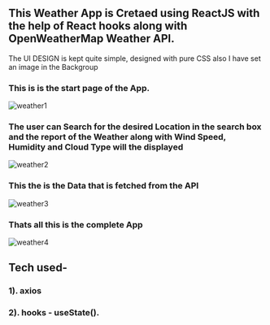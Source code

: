 ## This Weather App is Cretaed using ReactJS with the help of React hooks along with OpenWeatherMap Weather API. 

The UI DESIGN is kept quite simple, designed with pure CSS also I have set an image in the Backgroup 
### This is is the start page of the App.
![weather1](https://user-images.githubusercontent.com/76623158/210575032-e5c1573b-877e-4776-a7dd-009e05f820d3.jpg)

### The user can Search for the desired Location in the search box and the report of the Weather along with Wind Speed, Humidity and Cloud Type will the displayed
![weather2](https://user-images.githubusercontent.com/76623158/210575254-1c40d525-6c89-447a-962f-f0731efb3476.jpg)

### This the is the Data that is fetched from the API
![weather3](https://user-images.githubusercontent.com/76623158/210575456-fcdd2924-65d2-4696-8ef1-466819e3aa25.jpg)

### Thats all this is the complete App
![weather4](https://user-images.githubusercontent.com/76623158/210575762-353e964c-116f-46ee-b277-25738ac19527.jpg)

## Tech used-
### 1). axios 
### 2). hooks - useState().
